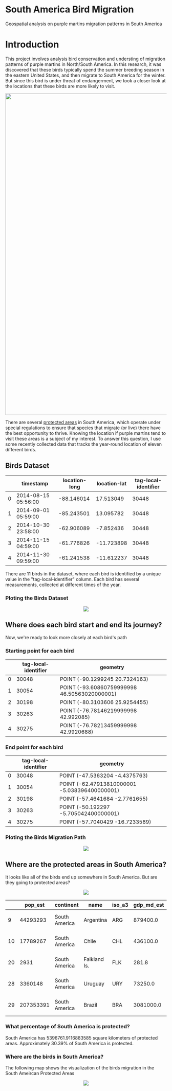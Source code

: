 # South America Bird Migration
Geospatial analysis on purple martins migration patterns in South America

#  Introduction

This project involves analysis bird conservation and understing of migration patterns of purple martins in North/South America. In this research,  it was discovered that these birds typically spend the summer breeding season in the eastern United States, and then migrate to South America for the winter.  But since this bird is under threat of endangerment, we took a closer look at the locations that these birds are more likely to visit.

<center>
<img src="https://i.imgur.com/qQcS0KM.png" width="1000"><br/>
</center>

There are several [protected areas](https://www.iucn.org/theme/protected-areas/about) in South America, which operate under special regulations to ensure that species that migrate (or live) there have the best opportunity to thrive. Knowing the location if purple martins tend to visit these areas is a subject of my interest.  To answer this question, I use some recently collected data that tracks the year-round location of eleven different birds.

## Birds Dataset 
|   | timestamp            | location-long | location-lat | tag-local-identifier |
|---|----------------------|---------------|--------------|----------------------|
| 0 | 2014-08-15  05:56:00 | -88.146014    | 17.513049    | 30448                |
| 1 | 2014-09-01  05:59:00 | -85.243501    | 13.095782    | 30448                |
| 2 | 2014-10-30  23:58:00 | -62.906089    | -7.852436    | 30448                |
| 3 | 2014-11-15  04:59:00 | -61.776826    | -11.723898   | 30448                |
| 4 | 2014-11-30  09:59:00 | -61.241538    | -11.612237   | 30448                |


There are 11 birds in the dataset, where each bird is identified by a unique value in the "tag-local-identifier" column. Each bird has several measurements, collected at different times of the year.

### Ploting the Birds Dataset

<center>
<img src="birds_dataset.png" witdth= "1000"><br/>
</center>

## Where does each bird start and end its journey?
Now, we're ready to look more closely at each bird's path

### Starting point for each bird

|   | tag-local-identifier | geometry                                     |
|---|----------------------|----------------------------------------------|
| 0 | 30048                | POINT (-90.1299245 20.7324163)               |
| 1 | 30054                | POINT (-93.60860759999998 46.50563020000001) |
| 2 | 30198                | POINT (-80.3103606 25.9254455)               |
| 3 | 30263                | POINT (-76.78146219999998 42.992085)         |
| 4 | 30275                | POINT (-76.78213459999998 42.9920688)        |

### End point for each bird

|   | tag-local-identifier | geometry                                      |
|---|----------------------|-----------------------------------------------|
| 0 | 30048                | POINT (-47.5363204 -4.4375763)                |
| 1 | 30054                | POINT (-62.47913810000001 -5.038396400000001) |
| 2 | 30198                | POINT (-57.4641684 -2.7761655)                |
| 3 | 30263                | POINT (-50.192297 -5.705042400000001)         |
| 4 | 30275                | POINT (-57.7040429 -16.7233589)               |

### Ploting the Birds Migration Path

<center>
<img src="birds_path.png" witdth= "1000"><br/>
</center>

## Where are the protected areas in South America?
It looks like all of the birds end up somewhere in South America. But are they going to protected areas?

<center>
<img src="South_America_Country_Boundries.png" witdth= "1000"><br/>
</center>

|    | pop_est   | continent     | name         | iso_a3 | gdp_md_est | geometry                                          |
|----|-----------|---------------|--------------|--------|------------|---------------------------------------------------|
| 9  | 44293293  | South America | Argentina    | ARG    | 879400.0   | (POLYGON ((-68.63401022758323 -52.636370458874... |
| 10 | 17789267  | South America | Chile        | CHL    | 436100.0   | (POLYGON ((-68.63401022758323 -52.636370458874... |
| 20 | 2931      | South America | Falkland Is. | FLK    | 281.8      | POLYGON ((-61.2 -51.85, -60 -51.25, -59.15 -51... |
| 28 | 3360148   | South America | Uruguay      | URY    | 73250.0    | POLYGON ((-57.62513342958296 -30.2162948544542... |
| 29 | 207353391 | South America | Brazil       | BRA    | 3081000.0  | POLYGON ((-53.37366166849824 -33.7683777809007... |

### What percentage of South America is protected?
South America has 5396761.9116883585 square kilometers of protected areas.
Approximately 30.39% of South America is protected.

### Where are the birds in South America?
The following map shows the visualization of the birds migration in the South Ameircan Protected Areas
<center>
<img src="South_America_Protected_Areas.png" witdth= "1000"><br/>
</center>
